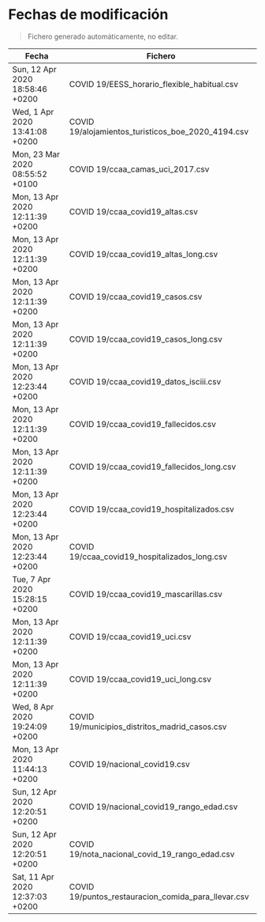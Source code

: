 # Fechas de modificación

> Fichero generado automáticamente, no editar.

| Fecha                           | Fichero                  |
|---------------------------------|--------------------------|
| Sun, 12 Apr 2020 18:58:46 +0200  | COVID 19/EESS_horario_flexible_habitual.csv |
| Wed, 1 Apr 2020 13:41:08 +0200  | COVID 19/alojamientos_turisticos_boe_2020_4194.csv |
| Mon, 23 Mar 2020 08:55:52 +0100  | COVID 19/ccaa_camas_uci_2017.csv |
| Mon, 13 Apr 2020 12:11:39 +0200  | COVID 19/ccaa_covid19_altas.csv |
| Mon, 13 Apr 2020 12:11:39 +0200  | COVID 19/ccaa_covid19_altas_long.csv |
| Mon, 13 Apr 2020 12:11:39 +0200  | COVID 19/ccaa_covid19_casos.csv |
| Mon, 13 Apr 2020 12:11:39 +0200  | COVID 19/ccaa_covid19_casos_long.csv |
| Mon, 13 Apr 2020 12:23:44 +0200  | COVID 19/ccaa_covid19_datos_isciii.csv |
| Mon, 13 Apr 2020 12:11:39 +0200  | COVID 19/ccaa_covid19_fallecidos.csv |
| Mon, 13 Apr 2020 12:11:39 +0200  | COVID 19/ccaa_covid19_fallecidos_long.csv |
| Mon, 13 Apr 2020 12:23:44 +0200  | COVID 19/ccaa_covid19_hospitalizados.csv |
| Mon, 13 Apr 2020 12:23:44 +0200  | COVID 19/ccaa_covid19_hospitalizados_long.csv |
| Tue, 7 Apr 2020 15:28:15 +0200  | COVID 19/ccaa_covid19_mascarillas.csv |
| Mon, 13 Apr 2020 12:11:39 +0200  | COVID 19/ccaa_covid19_uci.csv |
| Mon, 13 Apr 2020 12:11:39 +0200  | COVID 19/ccaa_covid19_uci_long.csv |
| Wed, 8 Apr 2020 19:24:09 +0200  | COVID 19/municipios_distritos_madrid_casos.csv |
| Mon, 13 Apr 2020 11:44:13 +0200  | COVID 19/nacional_covid19.csv |
| Sun, 12 Apr 2020 12:20:51 +0200  | COVID 19/nacional_covid19_rango_edad.csv |
| Sun, 12 Apr 2020 12:20:51 +0200  | COVID 19/nota_nacional_covid_19_rango_edad.csv |
| Sat, 11 Apr 2020 12:37:03 +0200  | COVID 19/puntos_restauracion_comida_para_llevar.csv |
